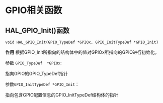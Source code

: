 # GPIO相关函数

## HAL_GPIO_Init()函数

`void HAL_GPIO_Init(GPIO_TypeDef *GPIOx, GPIO_InitTypeDef *GPIO_Init)`

**作用**
根据GPIO_Init所指向的结构体中的值对GPIOx所指向的GPIO进行初始化。

参数 `GPIO_TypeDef  *GPIOx`:

指向GPIO的GPIO_TypeDef指针

参数`GPIO_InitTypeDef *GPIO_Init`：

指向包含GPIO配置信息的GPIO_InitTypeDef结构体的指针